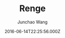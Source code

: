 ---
title: Renge
github: https://github.com/billyfish152/Renge
demo: https://junchaowang.com
author: Junchao Wang
ssg:
  - Jekyll
cms:
  - No Cms
date: 2016-06-14T22:25:56.000Z
description: A Jekyll theme by Junchao
stale: true
disabled: true
disabled_reason: demo url not found
---